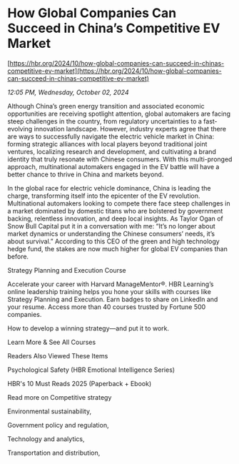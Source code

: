 # How Global Companies Can Succeed in China’s Competitive EV Market

[https://hbr.org/2024/10/how-global-companies-can-succeed-in-chinas-competitive-ev-market](https://hbr.org/2024/10/how-global-companies-can-succeed-in-chinas-competitive-ev-market)

*12:05 PM, Wednesday, October 02, 2024*

Although China’s green energy transition and associated economic opportunities are receiving spotlight attention, global automakers are facing steep challenges in the country, from regulatory uncertainties to a fast-evolving innovation landscape. However, industry experts agree that there are ways to successfully navigate the electric vehicle market in China: forming strategic alliances with local players beyond traditional joint ventures, localizing research and development, and cultivating a brand identity that truly resonate with Chinese consumers. With this multi-pronged approach, multinational automakers engaged in the EV battle will have a better chance to thrive in China and markets beyond.

In the global race for electric vehicle dominance, China is leading the charge, transforming itself into the epicenter of the EV revolution. Multinational automakers looking to compete there face steep challenges in a market dominated by domestic titans who are bolstered by government backing, relentless innovation, and deep local insights. As Taylor Ogan of Snow Bull Capital put it in a conversation with me: “It’s no longer about market dynamics or understanding the Chinese consumers’ needs, it’s about survival.” According to this CEO of the green and high technology hedge fund, the stakes are now much higher for global EV companies than before.

Strategy Planning and Execution Course

Accelerate your career with Harvard ManageMentor®. HBR Learning’s online leadership training helps you hone your skills with courses like Strategy Planning and Execution. Earn badges to share on LinkedIn and your resume. Access more than 40 courses trusted by Fortune 500 companies.

How to develop a winning strategy—and put it to work.

Learn More & See All Courses

Readers Also Viewed These Items

Psychological Safety (HBR Emotional Intelligence Series)

HBR's 10 Must Reads 2025 (Paperback + Ebook)

Read more on Competitive strategy

Environmental sustainability,

Government policy and regulation,

Technology and analytics,

Transportation and distribution,

